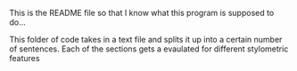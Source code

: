 This is the README file so that I know what this program is supposed to do...

This folder of code takes in a text file and splits it up into a certain number of sentences.
Each of the sections gets a evaulated for different stylometric features